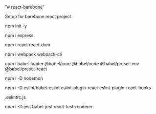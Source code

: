"# react-barebone" 

Setup for barebone react project 

npm init -y

npm i express

npm i react react-dom

npm i webpack webpack-cli

npm i babel-loader @babel/core @babel/node @babel/preset-env @babel/preset-react

npm i -D nodemon

npm i -D eslint babel-eslint eslint-plugin-react eslint-plugin-react-hooks

.eslintrc.js

npm i -D jest babel-jest react-test-renderer